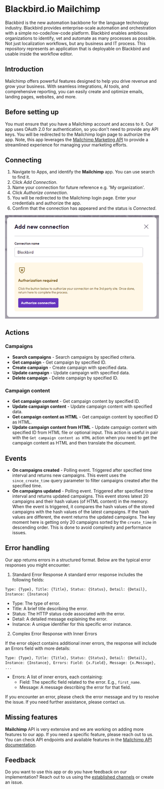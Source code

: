 # Blackbird.io Mailchimp

Blackbird is the new automation backbone for the language technology industry. Blackbird provides enterprise-scale automation and orchestration with a simple no-code/low-code platform. Blackbird enables ambitious organizations to identify, vet and automate as many processes as possible. Not just localization workflows, but any business and IT process. This repository represents an application that is deployable on Blackbird and usable inside the workflow editor.

## Introduction

Mailchimp offers powerful features designed to help you drive revenue and grow your business. With seamless integrations, AI tools, and comprehensive reporting, you can easily create and optimize emails, landing pages, websites, and more. 

<!-- begin docs -->

## Before setting up

You must ensure that you have a Mailchimp account and access to it. Our app uses OAuth 2.0 for authentication, so you don't need to provide any API keys. You will be redirected to the Mailchimp login page to authorize the app. Note, this app leverages the [Mailchimp Marketing API](https://mailchimp.com/developer/marketing/api) to provide a streamlined experience for managing your marketing efforts.

## Connecting

1. Navigate to Apps, and identify the **Mailchimp** app. You can use search to find it.
2. Click _Add Connection_.
3. Name your connection for future reference e.g. 'My organization'.
4. Click _Authorize connection_.
5. You will be redirected to the Mailchimp login page. Enter your credentials and authorize the app.
6. Confirm that the connection has appeared and the status is _Connected_.

![Connection](image/README/connection.png)

## Actions

### Campaigns

- **Search campaigns** - Search campaigns by specified criteria.
- **Get campaign** - Get campaign by specified ID.
- **Create campaign** - Create campaign with specified data.
- **Update campaign** - Update campaign with specified data.
- **Delete campaign** - Delete campaign by specified ID.

### Campaign content

- **Get campaign content** - Get campaign content by specified ID.
- **Update campaign content** - Update campaign content with specified data.
- **Get campaign content as HTML** - Get campaign content by specified ID as HTML.
- **Update campaign content from HTML** - Update campaign content with specified ID from HTML file or optional input. This action is useful in pair with the `Get campaign content as HTML` action when you need to get the campaign content as HTML and then translate the document.

## Events

- **On campaigns created** - Polling event. Triggered after specified time interval and returns new campaigns. This event uses the `since_create_time` query parameter to filter campaigns created after the specified time.
- **On campaigns updated** - Polling event. Triggered after specified time interval and returns updated campaigns. This event stores latest 20 campaigns and their hash values (of HTML content) in the memory. When the event is triggered, it compares the hash values of the stored campaigns with the hash values of the latest campaigns. If the hash values are different, the event returns the updated campaigns. The key moment here is getting only 20 campaigns sorted by the `create_time` in descending order. This is done to avoid complexity and performance issues.

## Error handling

Our app returns errors in a structured format. Below are the typical error responses you might encounter:

1. Standard Error Response
   A standard error response includes the following fields:
```
Type: {Type}, Title: {Title}, Status: {Status}, Detail: {Detail}, Instance: {Instance}
```

- Type: The type of error.
- Title: A brief title describing the error.
- Status: The HTTP status code associated with the error.
- Detail: A detailed message explaining the error.
- Instance: A unique identifier for this specific error instance.

2. Complex Error Response with Inner Errors

If the error object contains additional inner errors, the response will include an Errors field with more details:

```
Type: {Type}, Title: {Title}, Status: {Status}, Detail: {Detail}, Instance: {Instance}, Errors: Field: {x.Field}, Message: {x.Message}, ...
```

- Errors: A list of inner errors, each containing:
  - Field: The specific field related to the error. E.g., `first_name`.
  - Message: A message describing the error for that field.

If you encounter an error, please check the error message and try to resolve the issue. If you need further assistance, please contact us.

## Missing features

**Mailchimp** API is very extensive and we are working on adding more features to our app. If you need a specific feature, please reach out to us. You can check API endpoints and available features in the [Mailchimp API documentation](https://mailchimp.com/developer/marketing/api/root/).

## Feedback

Do you want to use this app or do you have feedback on our implementation? Reach out to us using the [established channels](https://www.blackbird.io/) or create an issue.

<!-- end docs -->
